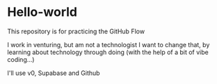 # Hello-world
This repository is for practicing the GitHub Flow

I work in venturing, but am not a technologist
I want to change that, by learning about technology through doing (with the help of a bit of vibe coding...)

I'll use v0, Supabase and Github
